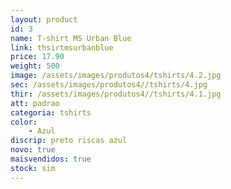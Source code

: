 ```yaml
---
layout: product
id: 3
name: T-shirt MS Urban Blue
link: thsirtmsurbanblue
price: 17.90
weight: 500
image: /assets/images/produtos4/tshirts/4.2.jpg
sec: /assets/images/produtos4//tshirts/4.jpg
thir: /assets/images/produtos4//tshirts/4.1.jpg
att: padrao
categoria: tshirts
color:
    - Azul
discrip: preto riscas azul
novo: true
maisvendidos: true
stock: sim
---
```

